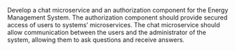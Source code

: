Develop a chat microservice and an authorization component for the Energy Management System.
The authorization component should provide secured access of users to systems’ microservices.
The chat microservice should allow communication between the users and the administrator of the
system, allowing them to ask questions and receive answers.
